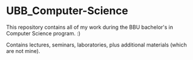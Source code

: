 # UBB_Computer-Science

This repository contains all of my work during the BBU bachelor's in Computer Science program. :)

Contains lectures, seminars, laboratories, plus additional materials (which are not mine). 
